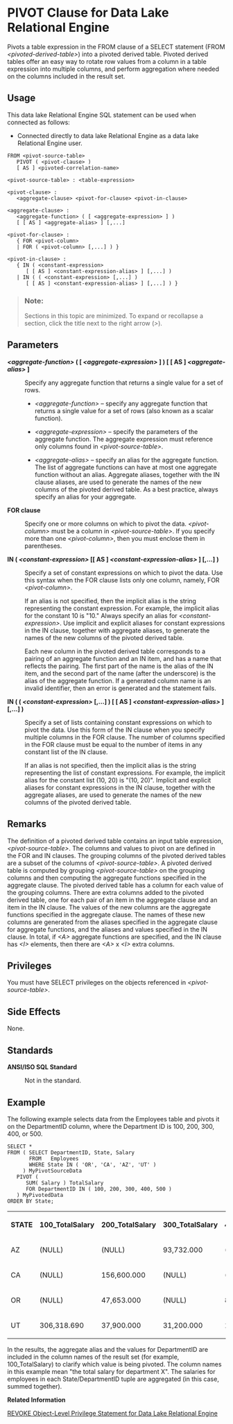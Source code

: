 <!-- loio817234f06ce210149f3fe4ad7428edfd -->

# PIVOT Clause for Data Lake Relational Engine

Pivots a table expression in the FROM clause of a SELECT statement \(FROM *<pivoted-derived-table\>*\) into a pivoted derived table. Pivoted derived tables offer an easy way to rotate row values from a column in a table expression into multiple columns, and perform aggregation where needed on the columns included in the result set.



<a name="loio817234f06ce210149f3fe4ad7428edfd__section_ovp_dvr_znb"/>

## Usage

This data lake Relational Engine SQL statement can be used when connected as follows:

-   Connected directly to data lake Relational Engine as a data lake Relational Engine user.



```
FROM <pivot-source-table> 
   PIVOT ( <pivot-clause> ) 
   [ AS ] <pivoted-correlation-name>
```

```
<pivot-source-table> : <table-expression>
```

```
<pivot-clause> : 
   <aggregate-clause> <pivot-for-clause> <pivot-in-clause>
```

```
<aggregate-clause> :
   <aggregate-function> ( [ <aggregate-expression> ] ) 
   [ [ AS ] <aggregate-alias> ] [,...]
```

```
<pivot-for-clause> : 
   { FOR <pivot-column>
   | FOR ( <pivot-column> [,...] ) }
```

```
<pivot-in-clause> : 
   { IN ( <constant-expression>
      [ [ AS ] <constant-expression-alias> ] [,...] )
   | IN ( ( <constant-expression> [,...] )
      [ [ AS ] <constant-expression-alias> ] [,...] ) }
```



> ### Note:  
> Sections in this topic are minimized. To expand or recollapse a section, click the title next to the right arrow \(*\>*\).



## Parameters


<dl class="glossary">
<dt><b>

*<aggregate-function\>* \( \[ *<aggregate-expression\>* \] \) \[ \[ AS \] *<aggregate-alias\>* \]

</b></dt>
<dd>

Specify any aggregate function that returns a single value for a set of rows.

-   *<aggregate-function\>* – specify any aggregate function that returns a single value for a set of rows \(also known as a scalar function\).

-   *<aggregate-expression\>* – specify the parameters of the aggregate function. The aggregate expression must reference only columns found in *<pivot-source-table\>*.

-   *<aggregate-alias\>* – specify an alias for the aggregate function. The list of aggregate functions can have at most one aggregate function without an alias. Aggregate aliases, together with the IN clause aliases, are used to generate the names of the new columns of the pivoted derived table. As a best practice, always specify an alias for your aggregate.




</dd><dt><b>

FOR clause

</b></dt>
<dd>

Specify one or more columns on which to pivot the data. *<pivot-column\>* must be a column in *<pivot-source-table\>*. If you specify more than one *<pivot-column\>*, then you must enclose them in parentheses.



</dd><dt><b>

IN \( *<constant-expression\>* \[\[ AS \] *<constant-expression-alias\>* \] \[,...\] \)

</b></dt>
<dd>

Specify a set of constant expressions on which to pivot the data. Use this syntax when the FOR clause lists only one column, namely, FOR *<pivot-column\>*.

If an alias is not specified, then the implicit alias is the string representing the constant expression. For example, the implicit alias for the constant 10 is "10." Always specify an alias for *<constant-expression\>*. Use implicit and explicit aliases for constant expressions in the IN clause, together with aggregate aliases, to generate the names of the new columns of the pivoted derived table.

Each new column in the pivoted derived table corresponds to a pairing of an aggregate function and an IN item, and has a name that reflects the pairing. The first part of the name is the alias of the IN item, and the second part of the name \(after the underscore\) is the alias of the aggregate function. If a generated column name is an invalid identifier, then an error is generated and the statement fails.



</dd><dt><b>

IN \( \( *<constant-expression\>* \[,...\] \) \[ \[ AS \] *<constant-expression-alias\>* \] \[,...\] \)

</b></dt>
<dd>

Specify a set of lists containing constant expressions on which to pivot the data. Use this form of the IN clause when you specify multiple columns in the FOR clause. The number of columns specified in the FOR clause must be equal to the number of items in any constant list of the IN clause.

If an alias is not specified, then the implicit alias is the string representing the list of constant expressions. For example, the implicit alias for the constant list \(10, 20\) is "\(10, 20\)". Implicit and explicit aliases for constant expressions in the IN clause, together with the aggregate aliases, are used to generate the names of the new columns of the pivoted derived table.



</dd>
</dl>



## Remarks

The definition of a pivoted derived table contains an input table expression, *<pivot-source-table\>*. The columns and values to pivot on are defined in the FOR and IN clauses. The grouping columns of the pivoted derived tables are a subset of the columns of *<pivot-source-table\>*. A pivoted derived table is computed by grouping *<pivot-source-table\>* on the grouping columns and then computing the aggregate functions specified in the aggregate clause. The pivoted derived table has a column for each value of the grouping columns. There are extra columns added to the pivoted derived table, one for each pair of an item in the aggregate clause and an item in the IN clause. The values of the new columns are the aggregate functions specified in the aggregate clause. The names of these new columns are generated from the aliases specified in the aggregate clause for aggregate functions, and the aliases and values specified in the IN clause. In total, if *<A\>* aggregate functions are specified, and the IN clause has *<I\>* elements, then there are *<A\>* x *<I\>* extra columns.



## Privileges

You must have SELECT privileges on the objects referenced in *<pivot-source-table\>*.



## Side Effects

None.



## Standards


<dl>
<dt><b>

ANSI/ISO SQL Standard

</b></dt>
<dd>

Not in the standard.



</dd>
</dl>



## Example

The following example selects data from the Employees table and pivots it on the DepartmentID column, where the Department ID is 100, 200, 300, 400, or 500.

```
SELECT * 
FROM ( SELECT DepartmentID, State, Salary 
       FROM   Employees
       WHERE State IN ( 'OR', 'CA', 'AZ', 'UT' )
     ) MyPivotSourceData
   PIVOT ( 
      SUM( Salary ) TotalSalary  
      FOR DepartmentID IN ( 100, 200, 300, 400, 500 )
   ) MyPivotedData
ORDER BY State;
```


<table>
<tr>
<th valign="top">

STATE

</th>
<th valign="top">

100\_TotalSalary

</th>
<th valign="top">

200\_TotalSalary

</th>
<th valign="top">

300\_TotalSalary

</th>
<th valign="top">

400\_TotalSalary

</th>
<th valign="top">

500\_TotalSalary

</th>
</tr>
<tr>
<td valign="top">

AZ

</td>
<td valign="top">

\(NULL\)

</td>
<td valign="top">

\(NULL\)

</td>
<td valign="top">

93,732.000

</td>
<td valign="top">

\(NULL\)

</td>
<td valign="top">

85,300.800

</td>
</tr>
<tr>
<td valign="top">

CA

</td>
<td valign="top">

\(NULL\)

</td>
<td valign="top">

156,600.000

</td>
<td valign="top">

\(NULL\)

</td>
<td valign="top">

\(NULL\)

</td>
<td valign="top">

\(NULL\)

</td>
</tr>
<tr>
<td valign="top">

OR

</td>
<td valign="top">

\(NULL\)

</td>
<td valign="top">

47,653.000

</td>
<td valign="top">

\(NULL\)

</td>
<td valign="top">

80,339.000

</td>
<td valign="top">

54,790.000

</td>
</tr>
<tr>
<td valign="top">

UT

</td>
<td valign="top">

306,318.690

</td>
<td valign="top">

37,900.000

</td>
<td valign="top">

31,200.000

</td>
<td valign="top">

107,129.000

</td>
<td valign="top">

59,479.000

</td>
</tr>
</table>

In the results, the aggregate alias and the values for DepartmentID are included in the column names of the result set \(for example, 100\_TotalSalary\) to clarify which value is being pivoted. The column names in this example mean "the total salary for department X". The salaries for employees in each State/DepartmentID tuple are aggregated \(in this case, summed together\).

**Related Information**  


[REVOKE Object-Level Privilege Statement for Data Lake Relational Engine](revoke-object-level-privilege-statement-for-data-lake-relational-engine-a3e7af2.md "Removes object-level privileges that were given using the GRANT statement.")

